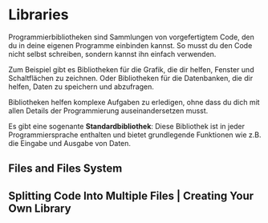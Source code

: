 # Libraries

Programmierbibliotheken sind Sammlungen von vorgefertigtem Code, den du in deine eigenen Programme einbinden kannst. So musst du den Code nicht selbst schreiben, sondern kannst ihn einfach verwenden.

Zum Beispiel gibt es Bibliotheken für die Grafik, die dir helfen, Fenster und Schaltflächen zu zeichnen. Oder Bibliotheken für die Datenbanken, die dir helfen, Daten zu speichern und abzufragen.

Bibliotheken helfen komplexe Aufgaben zu erledigen, ohne dass du dich mit allen Details der Programmierung auseinandersetzen musst.

Es gibt eine sogenante **Standardbibliothek**: Diese Bibliothek ist in jeder Programmiersprache enthalten und bietet grundlegende Funktionen wie z.B. die Eingabe und Ausgabe von Daten.


## Files and Files System


## Splitting Code Into Multiple Files | Creating Your Own Library
